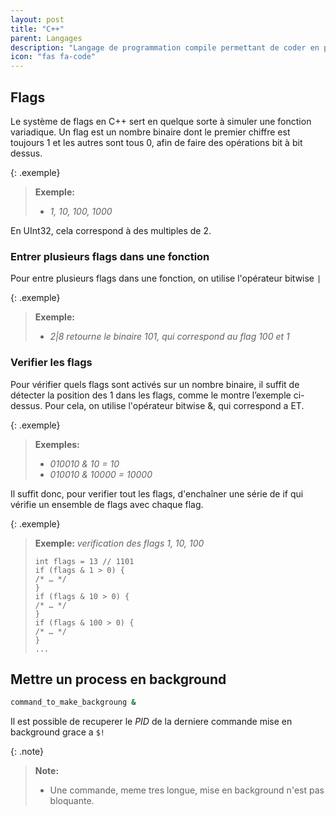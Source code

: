 ```yaml
---
layout: post
title: "C++"
parent: Langages
description: "Langage de programmation compile permettant de coder en procedural ou oriente objet"
icon: "fas fa-code"
---
```


## Flags
Le système de flags en C++ sert en quelque sorte à simuler une fonction variadique. Un flag est un nombre binaire dont le premier chiffre est toujours 1 et les autres sont tous 0, afin de faire des opérations bit à bit dessus.

{: .exemple}
> **Exemple:**
>
> - *1, 10, 100, 1000*

En UInt32, cela correspond à des multiples de 2.
### Entrer plusieurs flags dans une fonction
Pour entre plusieurs flags dans une fonction, on utilise l'opérateur bitwise `|`

{: .exemple}
> **Exemple:**
>
> - *2|8 retourne le binaire 101, qui correspond au flag 100 et 1*

### Verifier les flags
Pour vérifier quels flags sont activés sur un nombre binaire, il suffit de détecter la position des 1 dans les flags, comme le montre l’exemple ci-dessus. Pour cela, on utilise l'opérateur bitwise &, qui correspond a ET.

{: .exemple}
> **Exemples:**
>
> - *010010 & 10 = 10*
> - *010010 & 10000 = 10000*

Il suffit donc, pour verifier tout les flags, d'enchaîner une série de if qui vérifie un ensemble de flags avec chaque flag.

{: .exemple}
> **Exemple:** *verification des flags 1, 10, 100*
> 
> ```
> int flags = 13 // 1101
> if (flags & 1 > 0) {
> /* … */
> }
> if (flags & 10 > 0) {
> /* … */
> }
> if (flags & 100 > 0) {
> /* … */
> }
> ...
> ```

## Mettre un process en background
```bash
command_to_make_backgroung &
```

Il est possible de recuperer le *PID* de la derniere commande mise en background grace a `$!`

{: .note}
> **Note:**
>
> - Une commande, meme tres longue, mise en background n'est pas bloquante.